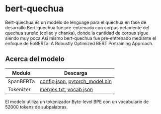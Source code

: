 # bert-quechua
Bert-quechua es un modelo de lenguage para el quechua en fase de desarrollo.Bert-quechua fue pre-entrenado con corpus netamente del quechua sureño (collao y chanka), donde la cantidad de corpus sigue siendo muy poca.Asi mismo bert-quechua fue pre-entrenado mediante el enfoque de RoBERTa: A Robustly Optimized BERT Pretraining Approach.

## Acerca del modelo
|Modulo| Descarga |
|------|----------|
| SpanBERTa | [config.json](https://drive.google.com/file/d/1lDaVeJc90TKbBrhxZKZbIfRTPv9VSsOg/view?usp=sharing), [pytorch_model.bin](https://drive.google.com/file/d/16SkLOsfja22kIwExs4NiU5pjrOV7SUdP/view?usp=sharing) |
| Tokenizer | [merges.txt](https://drive.google.com/file/d/1PrM9LMJ9Pmrc8yqKBT1OMRPXD1urkJ1r/view?usp=sharing), [vocab.json](https://drive.google.com/file/d/1i6L13u5P9HVzzmKsNZxe_wICteulIWY5/view?usp=sharing) |

El modelo utiliza un tokenizador Byte-level BPE con un vocabulario de 52000 tokens de subpalabras.
